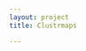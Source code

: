 ```yaml
---
layout: project
title: Clustrmaps

---
```


<script type='text/javascript' id='clustrmaps' src='//cdn.clustrmaps.com/map_v2.js?cl=eeeeee&w=300&t=n&d=PJiyOOI2vyl-YKh3KiG2OHOrRNP-nrj72CAu_2pXawE&co=ffffff&ct=000000&cmo=4b2e83&cmn=4b2e83'></script>

